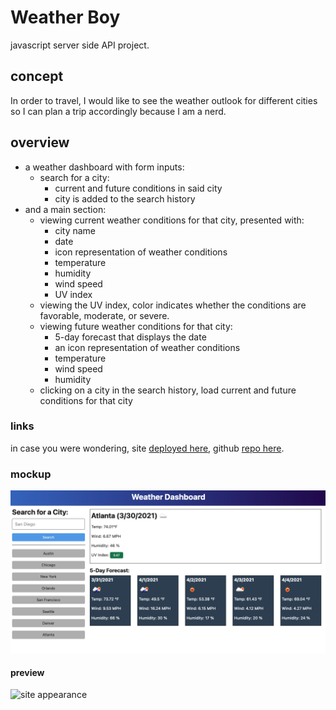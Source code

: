 # Weather Boy

javascript server side API project.

## concept

In order to travel, I would like to see the weather outlook for different cities so I can plan a trip accordingly because I am a nerd.

## overview

* a weather dashboard with form inputs:
  * search for a city:
    * current and future conditions in said city
    * city is added to the search history
* and a main section:
  * viewing current weather conditions for that city, presented with:
    * city name
    * date
    * icon representation of weather conditions
    * temperature
    * humidity
    * wind speed
    * UV index
  * viewing the UV index, color indicates whether the conditions are favorable, moderate, or severe.
  * viewing future weather conditions for that city:
    * 5-day forecast that displays the date
    * an icon representation of weather conditions
    * temperature
    * wind speed
    * humidity
  * clicking on a city in the search history, load current and future conditions for that city
  
### links

in case you were wondering, site [deployed here](https://japankid-code.github.io/weather-boy), github [repo here](https://github.com/japankid-code/weather-boy).

### mockup

![gif showing site functionality](weather-app-demo.png)

#### preview

![site appearance](preview-wb.png)

